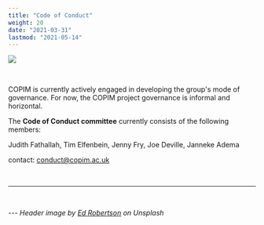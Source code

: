 ```yaml
---
title: "Code of Conduct"
weight: 20
date: "2021-03-31"
lastmod: "2021-05-14"
---
```


![](/images/ed-robertson-FDzRG30DeVM-unsplash-cropped.jpg)


  &nbsp;  

COPIM is currently actively engaged in developing the group's mode of governance. For now, the COPIM project governance is informal and horizontal.

The **Code of Conduct committee** currently consists of the following members:

Judith Fathallah, Tim Elfenbein, Jenny Fry, Joe Deville, Janneke Adema

contact: [conduct@copim.ac.uk](mailto:conduct@copim.ac.uk)


&nbsp;  

---


  &nbsp;


---  _Header image by [Ed Robertson](https://unsplash.com/photos/FDzRG30DeVM) on Unsplash_  
